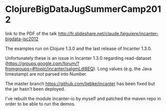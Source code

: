 ClojureBigDataJugSummerCamp2012
==============================

link to the PDF of the talk http://fr.slideshare.net/claude.falguiere/incanter-bigdata-jsc2012


The examples run on Clojure 1.3.0 and the last release of Incanter 1.3.0.

Unfortunately these is an issue in Incanter 1.3.0 regarding read-dataset (https://groups.google.com/forum/?fromgroups=#!topic/incanter/saIgmLdl8EQ).
Long values (e.g. the Java timestamp) are not parsed into Number.

The master branch https://github.com/liebke/incanter has been fixed but the jar hasn't been deployed.

I've rebuilt the module incanter-io by myself and patched the maven repo in order to be able to run the demos.

